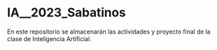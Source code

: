 # IA__2023_Sabatinos
En este repositorio se almacenarán las actividades y proyecto final de la clase de Inteligencia Artificial. 
